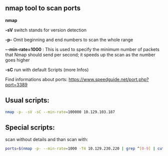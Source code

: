 ## nmap tool to scan ports

**nmap**

**-sV** switch stands for version detection

**-p-** Omit beginning and end numbers to scan the whole range

**--min-rate=1000** : This is used to specify the minimum number of packets that Nmap should send per second; it speeds up the scan as the number goes higher

**-sC** run with default Scripts (more Infos)

Find informations about ports:
https://www.speedguide.net/port.php?port=3389


## Usual scripts:
```sh
nmap -p- -sV -sC --min-rate=100000 10.129.103.187
```

## Special scripts:

scan without details and than scan with:
```sh
ports=$(nmap -p- --min-rate=1000 -T4 10.129.230.220 | grep ^[0-9] | cut -d '/' -f 1 | tr '\n' ',' | sed s/,$//) nmap -p$ports -sV -sC 10.129.230.220
```
